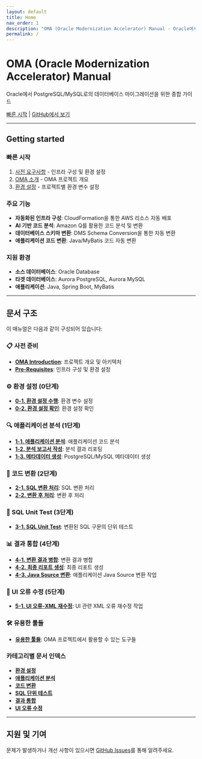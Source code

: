 ```yaml
---
layout: default
title: Home
nav_order: 1
description: "OMA (Oracle Modernization Accelerator) Manual - Oracle에서 PostgreSQL/MySQL로의 데이터베이스 마이그레이션을 위한 종합 가이드"
permalink: /
---
```


# OMA (Oracle Modernization Accelerator) Manual

Oracle에서 PostgreSQL/MySQL로의 데이터베이스 마이그레이션을 위한 종합 가이드

[빠른 시작](#빠른-시작) | [GitHub에서 보기](https://github.com/aws-samples/sample-oracle-modernization-accelerator)

---

## Getting started

### 빠른 시작

1. [사전 요구사항](Pre-Requisites.md) - 인프라 구성 및 환경 설정
2. [OMA 소개](OMA-Introduction.md) - OMA 프로젝트 개요
3. [환경 설정](0-1.setEnv.md) - 프로젝트별 환경 변수 설정

### 주요 기능

- **자동화된 인프라 구성**: CloudFormation을 통한 AWS 리소스 자동 배포
- **AI 기반 코드 분석**: Amazon Q를 활용한 코드 분석 및 변환
- **데이터베이스 스키마 변환**: DMS Schema Conversion을 통한 자동 변환
- **애플리케이션 코드 변환**: Java/MyBatis 코드 자동 변환

### 지원 환경

- **소스 데이터베이스**: Oracle Database
- **타겟 데이터베이스**: Aurora PostgreSQL, Aurora MySQL
- **애플리케이션**: Java, Spring Boot, MyBatis

---

## 문서 구조

이 매뉴얼은 다음과 같이 구성되어 있습니다:

### 📋 사전 준비
- **[OMA Introduction](OMA-Introduction.md)**: 프로젝트 개요 및 아키텍처
- **[Pre-Requisites](Pre-Requisites.md)**: 인프라 구성 및 환경 설정

### ⚙️ 환경 설정 (0단계)
- **[0-1. 환경 설정 수행](0-1.setEnv.md)**: 환경 변수 설정
- **[0-2. 환경 설정 확인](0-2.checkEnv.md)**: 환경 설정 확인

### 🔍 애플리케이션 분석 (1단계)
- **[1-1. 애플리케이션 분석](1-1.processAppAnalysis.md)**: 애플리케이션 코드 분석
- **[1-2. 분석 보고서 작성](1-2.processAppReporting.md)**: 분석 결과 리포팅
- **[1-3. 메타데이터 생성](1-3.genPostgreSqlMeta.md)**: PostgreSQL/MySQL 메타데이터 생성

### 🔄 코드 변환 (2단계)
- **[2-1. SQL 변환 처리](2-1.processSqlTransform.md)**: SQL 변환 처리
- **[2-2. 변환 후 처리](2-2.processPostTransform.md)**: 변환 후 처리

### 🧪 SQL Unit Test (3단계)
- **[3-1. SQL Unit Test](3-1.sqlUnitTest.md)**: 변환된 SQL 구문의 단위 테스트

### 📊 결과 통합 (4단계)
- **[4-1. 변환 결과 병합](4-1.processSqlTransformMerge.md)**: 변환 결과 병합
- **[4-2. 최종 리포트 생성](4-2.processSqlTransformReport.md)**: 최종 리포트 생성
- **[4-3. Java Source 변환](4-3.processJavaTransform.md)**: 애플리케이션 Java Source 변환 작업

### 🔧 UI 오류 수정 (5단계)
- **[5-1. UI 오류-XML 재수정](5-1.processUIErrorXMLFix.md)**: UI 관련 XML 오류 재수정 작업

### 🛠️ 유용한 툴들
- **[유용한 툴들](useful-tools.md)**: OMA 프로젝트에서 활용할 수 있는 도구들

### 카테고리별 문서 인덱스
- **[환경 설정](environment-setup.md)**
- **[애플리케이션 분석](application-analysis.md)**
- **[코드 변환](code-transformation.md)**
- **[SQL 단위 테스트](sql-unit-test.md)**
- **[결과 통합](result-integration.md)**
- **[UI 오류 수정](ui-error-fix.md)**

---

## 지원 및 기여

문제가 발생하거나 개선 사항이 있으시면 [GitHub Issues](https://github.com/aws-samples/sample-oracle-modernization-accelerator/issues)를 통해 알려주세요.
